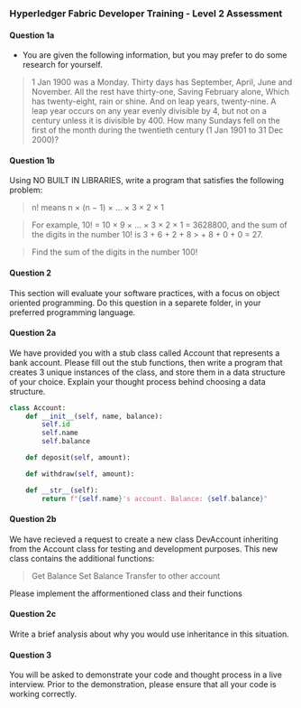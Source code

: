 ### Hyperledger Fabric Developer Training - Level 2 Assessment

#### Question 1a
- You are given the following information, but you may prefer to do some research for yourself.

> 1 Jan 1900 was a Monday.
> Thirty days has September,
> April, June and November.
> All the rest have thirty-one,
> Saving February alone,
> Which has twenty-eight, rain or shine.
> And on leap years, twenty-nine.
> A leap year occurs on any year evenly divisible by 4, but not on a century unless it is divisible by 400.
> How many Sundays fell on the first of the month during the twentieth century (1 Jan 1901 to 31 Dec 2000)?

#### Question 1b
Using NO BUILT IN LIBRARIES, write a program that satisfies the following problem:

> n! means n × (n − 1) × ... × 3 × 2 × 1

> For example, 10! = 10 × 9 × ... × 3 × 2 × 1 = 3628800, and the sum of the digits in the number 10! is 3 + 6 + 2 + 8 > + 8 + 0 + 0 = 27.

> Find the sum of the digits in the number 100!

#### Question 2
This section will evaluate your software practices, with a focus on object oriented programming. Do this question in a separete folder, in your preferred programming language.

#### Question 2a
We have provided you with a stub class called Account that represents a bank account. Please fill out the stub functions, then write a program that creates 3 unique instances of the class, and store them in a data structure of your choice. Explain your thought process behind choosing a data structure.

``` Python
class Account:
    def __init__(self, name, balance):
        self.id
        self.name
        self.balance

    def deposit(self, amount):

    def withdraw(self, amount):

    def __str__(self):
        return f"{self.name}'s account. Balance: {self.balance}"
```

#### Question 2b
We have recieved a request to create a new class DevAccount inheriting from the Account class for testing and development purposes. This new class contains the additional functions:

> Get Balance
> Set Balance
> Transfer to other account

Please implement the afformentioned class and their functions

#### Question 2c
Write a brief analysis about why you would use inheritance in this situation.

#### Question 3
You will be asked to demonstrate your code and thought process in a live interview. Prior to the demonstration, please ensure that all your code is working correctly.
